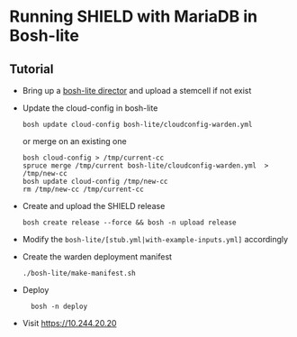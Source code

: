 # Running SHIELD with MariaDB in Bosh-lite

## Tutorial

* Bring up a [bosh-lite director](https://github.com/cloudfoundry/bosh-lite) and upload a stemcell if not exist
* Update the cloud-config in bosh-lite

  ```
  bosh update cloud-config bosh-lite/cloudconfig-warden.yml
  ```

  or merge on an existing one

  ```
  bosh cloud-config > /tmp/current-cc
  spruce merge /tmp/current bosh-lite/cloudconfig-warden.yml  > /tmp/new-cc
  bosh update cloud-config /tmp/new-cc
  rm /tmp/new-cc /tmp/current-cc
  ```
* Create and upload the SHIELD release
  ```
  bosh create release --force && bosh -n upload release
  ```

* Modify the `bosh-lite/[stub.yml|with-example-inputs.yml]` accordingly

* Create the warden deployment manifest
  ```
  ./bosh-lite/make-manifest.sh
  ```

* Deploy
  ```
    bosh -n deploy
  ```

* Visit https://10.244.20.20
